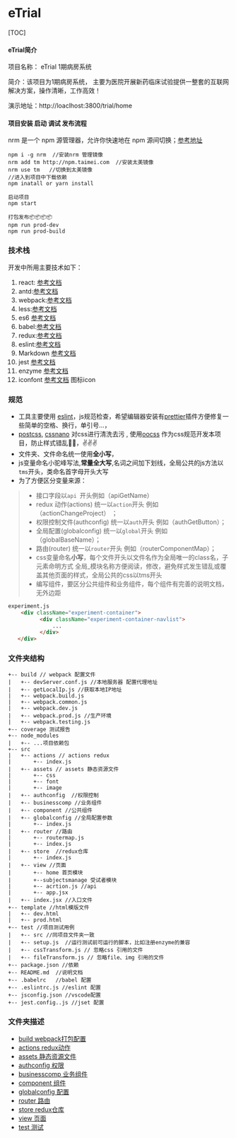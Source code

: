 # eTrial

[TOC]

#### eTrial简介

项目名称： eTrial 1期病房系统

简介：该项目为1期病房系统，  主要为医院开展新药临床试验提供一整套的互联网解决方案，操作清晰，工作高效！

演示地址：http://loaclhost:3800/trial/home

#### 项目安装 启动 调试 发布流程

nrm 是一个 npm 源管理器，允许你快速地在 npm 源间切换；[参考地址](https://github.com/Pana/nrm)

```bush
npm i -g nrm  //安装nrm 管理镜像
nrm add tm http://npm.taimei.com  //安装太美镜像
nrm use tm   //切换到太美镜像
//进入到项目中下载依赖
npm inatall or yarn install

启动项目
npm start

打包发布📦📦📦📦
npm run prod-dev
npm run prod-build

```

### 技术栈
开发中所用主要技术如下：

1. react: [参考文档](https://reactjs.org/)
2. antd:[参考文档](https://ant.design)
3. webpack:[参考文档](https://webpack.js.org/)
4. less:[参考文档](http://lesscss.org/)
5. es6 [参考文档](http://es6.ruanyifeng.com/)
6. babel:[参考文档](https://babeljs.io/)
8. redux:[参考文档](https://redux.js.org/)
9. eslint:[参考文档](https://eslint.org/)
10. Markdown [参考文档](https://maxiang.io)
10. jest [参考文档](https://jestjs.io/zh-Hans)
11.  enzyme [参考文档](https://airbnb.io/enzyme)
12. iconfont [参考文档](https://www.iconfont.cn)  图标icon 

### 规范

* 工具主要使用 [eslint](https://eslint.org/)，js规范检查，希望编辑器安装有[prettier](https://prettier.io/)插件方便修复一些简单的空格、换行，单引号...，
* [postcss](https://postcss.org/), [cssnano](https://cssnano.co/) 对css进行清洗去污 , 使用[oocss](http://oocss.org/) 作为css规范开发本项目，防止样式错乱🤪🤪，✌️✌️✌️
* 文件夹、文件命名统一使用**全小写**，
* js变量命名小驼峰写法,**常量全大写**,名词之间加下划线，全局公共的js方法以`tms`开头，类命名首字母开头大写    
* 为了方便区分变量来源：

>- 接口字段以`api `开头例如（apiGetName） 
>-  redux 动作(actions) 统一以`action`开头 例如（actionChangeProject） ；
>-  权限控制文件(authconfig) 统一以`auth`开头 例如（authGetButton）；
>-  全局配置(globalconfig) 统一以`global`开头 例如（globalBaseName）；
>-  路由(router) 统一以`router`开头 例如（routerComponentMap）；
>- css变量命名**小写**，每个文件开头以文件名作为全局唯一的class名，子元素命明方式 全局_模块名称方便阅读，修改，避免样式发生错乱或覆盖其他页面的样式，全局公共的css以tms开头
>-  编写组件，要区分公共组件和业务组件，每个组件有完善的说明文档，无外边距

```html
experiment.js
    <div className="experiment-container">
          <div className="experiment-container-navlist">
              ...
          </div>
   </div>     
```

### 文件夹结构

```
+-- build // webpack 配置文件 
|   +-- devServer.conf.js //本地服务器 配置代理地址
|   +-- getLocalIp.js //获取本地IP地址
|   +-- webpack.build.js
|   +-- webpack.common.js
|   +-- webpack.dev.js
|   +-- webpack.prod.js //生产环境
|   +-- webpack.testing.js
+-- coverage 测试报告
+-- node_modules
|   +-- ...项目依赖包
+-- src
|   +-- actions // actions redux
|       +-- index.js
|   +-- assets // assets 静态资源文件
|       +-- css
|       +-- font
|       +-- image
|   +-- authconfig  //权限控制
|   +-- businesscomp //业务组件
|   +-- component //公共组件
|   +-- globalconfig //全局配置参数
|       +-- index.js
|   +-- router //路由
|       +-- routermap.js
|       +-- index.js
|   +-- store  //redux仓库
|       +-- index.js
|   +-- view //页面
|       +-- home 首页模块
|       +--subjectsmanage 受试者模块
|       +-- acrtion.js //api
|       +-- app.jsx 
|   +-- index.jsx //入口文件
+-- template //html模版文件
|   +-- dev.html
|   +-- prod.html
+-- test //项目测试用例
|   +-- src //同项目文件夹一致
|   +-- setup.js  //运行测试前可运行的脚本，比如注册enzyme的兼容
|   +-- cssTransform.js // 忽略css 引用的文件
|   +-- fileTransform.js // 忽略file、img 引用的文件
+-- package.json //依赖
+-- README.md  //说明文档
+-- .babelrc   //babel 配置
+-- .eslintrc.js //eslint 配置
+-- jsconfig.json //vscode配置
+-- jest.config..js //jset 配置
```

### 文件夹描述
- [build webpack打包配置](http://192.168.1.249/eTrial/eTrial/blob/D_1.6.0/trial-front/build)
- [actions redux动作](http://192.168.1.249/eTrial/eTrial/blob/D_1.6.0/trial-front/src/actions/index.md)
- [assets 静态资源文件](http://192.168.1.249/eTrial/eTrial/blob/D_1.6.0/trial-front/src/assets/index.md)
- [authconfig 权限](http://192.168.1.249/eTrial/eTrial/blob/D_1.6.0/trial-front/src/power/index.md)
- [businesscomp 业务组件](http://192.168.1.249/eTrial/eTrial/blob/D_1.6.0/trial-front/src/power/index.md)
- [component 组件](http://192.168.1.249/eTrial/eTrial/blob/D_1.6.0/trial-front/src/power/index.md)
- [globalconfig 配置](http://192.168.1.249/eTrial/eTrial/blob/D_1.6.0/trial-front/src/config/index.md)
- [router 路由](http://192.168.1.249/eTrial/eTrial/blob/D_1.6.0/trial-front/src/router/index.md)
- [store redux仓库](http://192.168.1.249/eTrial/eTrial/blob/D_1.6.0/trial-front/src/store/index.md)
- [view 页面](http://192.168.1.249/eTrial/eTrial/blob/D_1.6.0/trial-front/src/view/index.md)
- [test 测试](http://192.168.1.249/eTrial/eTrial/blob/D_1.6.0/trial-front/test)

